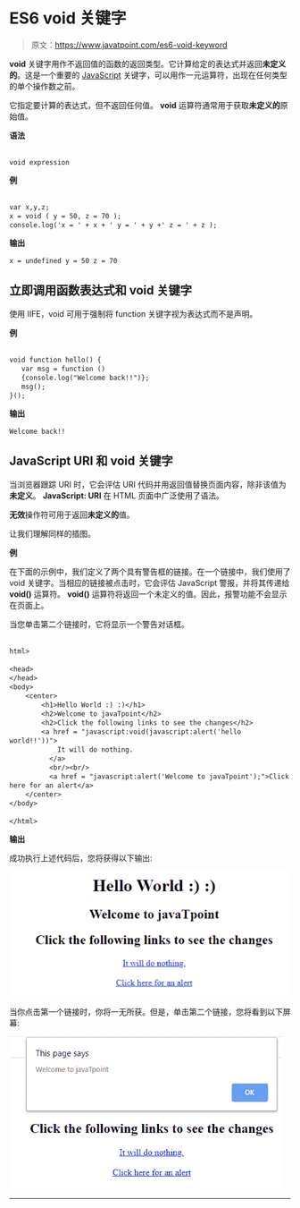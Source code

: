 # ES6 void 关键字

> 原文：<https://www.javatpoint.com/es6-void-keyword>

**void** 关键字用作不返回值的函数的返回类型。它计算给定的表达式并返回**未定义的**。这是一个重要的 [JavaScript](https://www.javatpoint.com/javascript-tutorial) 关键字，可以用作一元运算符，出现在任何类型的单个操作数之前。

它指定要计算的表达式，但不返回任何值。 **void** 运算符通常用于获取**未定义的**原始值。

**语法**

```

void expression

```

**例**

```

var x,y,z;  
x = void ( y = 50, z = 70 );
console.log('x = ' + x + ' y = ' + y +' z = ' + z );

```

**输出**

```
x = undefined y = 50 z = 70

```

## 立即调用函数表达式和 void 关键字

使用 IIFE，void 可用于强制将 function 关键字视为表达式而不是声明。

**例**

```

void function hello() { 
   var msg = function () 
   {console.log("Welcome back!!")}; 
   msg(); 
}();

```

**输出**

```
Welcome back!!

```

## JavaScript URI 和 void 关键字

当浏览器跟踪 URI 时，它会评估 URI 代码并用返回值替换页面内容，除非该值为**未定义**。 **JavaScript: URI** 在 HTML 页面中广泛使用了语法。

**无效**操作符可用于返回**未定义的**值。

让我们理解同样的插图。

**例**

在下面的示例中，我们定义了两个具有警告框的链接。在一个链接中，我们使用了 void 关键字。当相应的链接被点击时，它会评估 JavaScript 警报，并将其传递给 **void()** 运算符。 **void()** 运算符将返回一个未定义的值。因此，报警功能不会显示在页面上。

当您单击第二个链接时，它将显示一个警告对话框。

```

html> 

<head>  
</head> 
<body> 
    <center> 
        <h1>Hello World :) :)</h1> 
        <h2>Welcome to javaTpoint</h2> 
        <h2>Click the following links to see the changes</h2> 
        <a href = "javascript:void(javascript:alert('hello world!!'))"> 
            It will do nothing.
          </a> 
          <br/><br/>
          <a href = "javascript:alert('Welcome to javaTpoint');">Click here for an alert</a>
    </center> 
</body> 

</html>

```

**输出**

成功执行上述代码后，您将获得以下输出:

![ES6 void Keyword](img/415c4f424e5f59d878ec507ada71582f.png)

当你点击第一个链接时，你将一无所获。但是，单击第二个链接，您将看到以下屏幕:

![ES6 void Keyword](img/2e3608edcfa01db5286478da7bc691dd.png)

* * *